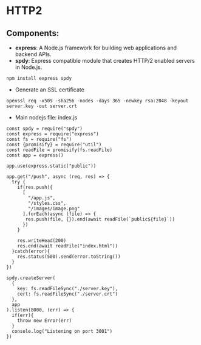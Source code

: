 # HTTP2

## Components:
- **express**: A Node.js framework for building web applications and backend APIs.
- **spdy**: Express compatible module that creates HTTP/2 enabled servers in Node.js.
```
npm install express spdy
```
- Generate an SSL certificate
```
openssl req -x509 -sha256 -nodes -days 365 -newkey rsa:2048 -keyout server.key -out server.crt
```
- Main nodejs file: index.js
```
const spdy = require("spdy")
const express = require("express")
const fs = require("fs")
const {promisify} = require("util")
const readFile = promisify(fs.readFile)
const app = express()

app.use(express.static("public"))

app.get("/push", async (req, res) => {
  try {
    if(res.push){
      [
        "/app.js",
        "/styles.css",
        "/images/image.png"
      ].forEach(async (file) => {
       res.push(file, {}).end(await readFile(`public${file}`))
      })
    }

    res.writeHead(200)
    res.end(await readFile("index.html"))
  }catch(error){
    res.status(500).send(error.toString())
  }
})

spdy.createServer(
  {
    key: fs.readFileSync("./server.key"),
    cert: fs.readFileSync("./server.crt")
  },
  app
).listen(8000, (err) => {
  if(err){
    throw new Error(err)
  }
  console.log("Listening on port 3001")
})
```
